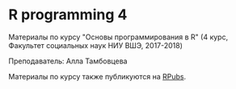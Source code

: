 # R programming 4

Материалы по курсу "Основы программирования в R" (4 курс, Факультет социальных наук НИУ ВШЭ, 2017-2018)

Преподаватель: Алла Тамбовцева

Материалы по курсу также публикуются на [RPubs](http://rpubs.com/AllaT/).
